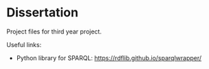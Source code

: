 # Dissertation

Project files for third year project.

Useful links:
- Python library for SPARQL: https://rdflib.github.io/sparqlwrapper/